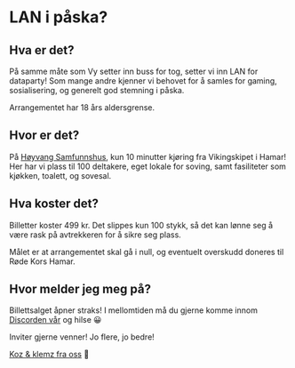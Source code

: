 # LAN i påska?

## Hva er det?
På samme måte som Vy setter inn buss for tog, setter vi inn LAN for dataparty! Som mange andre kjenner vi behovet for å samles for gaming, sosialisering, og generelt god stemning i påska.

Arrangementet har 18 års aldersgrense.

## Hvor er det?
På [Høyvang Samfunnshus](https://maps.app.goo.gl/aAfytFrVm4kqSrLd7), kun 10 minutter kjøring fra Vikingskipet i Hamar! Her har vi plass til 100 deltakere, eget lokale for soving, samt fasiliteter som kjøkken, toalett, og sovesal.

## Hva koster det?
Billetter koster 499 kr. Det slippes kun 100 stykk, så det kan lønne seg å være rask på avtrekkeren for å sikre seg plass.

Målet er at arrangementet skal gå i null, og eventuelt overskudd doneres til Røde Kors Hamar.

## Hvor melder jeg meg på?
Billettsalget åpner straks! I mellomtiden må du gjerne komme innom [Discorden vår](https://discord.gg/J4efDJAZnH) og hilse 😀

Inviter gjerne venner! Jo flere, jo bedre!

[Koz & klemz fra oss](hvem.html) 💖
